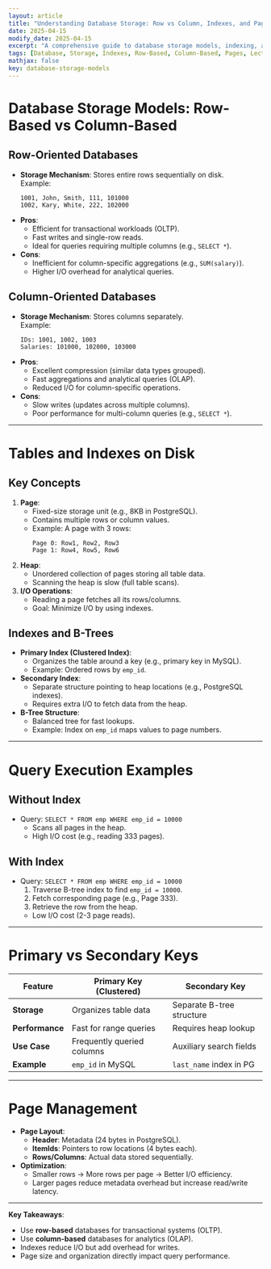 ```yaml
---
layout: article
title: "Understanding Database Storage: Row vs Column, Indexes, and Pages"
date: 2025-04-15
modify_date: 2025-04-15
excerpt: "A comprehensive guide to database storage models, indexing, and page management, covering row-based vs column-based systems, primary/secondary keys, and I/O optimization."
tags: [Database, Storage, Indexes, Row-Based, Column-Based, Pages, LectureNotes]
mathjax: false
key: database-storage-models
---
```


# Database Storage Models: Row-Based vs Column-Based

## Row-Oriented Databases
- **Storage Mechanism**: Stores entire rows sequentially on disk.  
  Example:  
  ```
  1001, John, Smith, 111, 101000  
  1002, Kary, White, 222, 102000  
  ```
- **Pros**:  
  - Efficient for transactional workloads (OLTP).  
  - Fast writes and single-row reads.  
  - Ideal for queries requiring multiple columns (e.g., `SELECT *`).  
- **Cons**:  
  - Inefficient for column-specific aggregations (e.g., `SUM(salary)`).  
  - Higher I/O overhead for analytical queries.  

## Column-Oriented Databases
- **Storage Mechanism**: Stores columns separately.  
  Example:  
  ```
  IDs: 1001, 1002, 1003  
  Salaries: 101000, 102000, 103000  
  ```
- **Pros**:  
  - Excellent compression (similar data types grouped).  
  - Fast aggregations and analytical queries (OLAP).  
  - Reduced I/O for column-specific operations.  
- **Cons**:  
  - Slow writes (updates across multiple columns).  
  - Poor performance for multi-column queries (e.g., `SELECT *`).  

---

# Tables and Indexes on Disk

## Key Concepts
1. **Page**:  
   - Fixed-size storage unit (e.g., 8KB in PostgreSQL).  
   - Contains multiple rows or column values.  
   - Example: A page with 3 rows:  
     ```
     Page 0: Row1, Row2, Row3  
     Page 1: Row4, Row5, Row6  
     ```
2. **Heap**:  
   - Unordered collection of pages storing all table data.  
   - Scanning the heap is slow (full table scans).  
3. **I/O Operations**:  
   - Reading a page fetches all its rows/columns.  
   - Goal: Minimize I/O by using indexes.  

## Indexes and B-Trees
- **Primary Index (Clustered Index)**:  
  - Organizes the table around a key (e.g., primary key in MySQL).  
  - Example: Ordered rows by `emp_id`.  
- **Secondary Index**:  
  - Separate structure pointing to heap locations (e.g., PostgreSQL indexes).  
  - Requires extra I/O to fetch data from the heap.  
- **B-Tree Structure**:  
  - Balanced tree for fast lookups.  
  - Example: Index on `emp_id` maps values to page numbers.  

---

# Query Execution Examples

## Without Index
- Query: `SELECT * FROM emp WHERE emp_id = 10000`  
  - Scans all pages in the heap.  
  - High I/O cost (e.g., reading 333 pages).  

## With Index
- Query: `SELECT * FROM emp WHERE emp_id = 10000`  
  1. Traverse B-tree index to find `emp_id = 10000`.  
  2. Fetch corresponding page (e.g., Page 333).  
  3. Retrieve the row from the heap.  
  - Low I/O cost (2-3 page reads).  

---

# Primary vs Secondary Keys

| Feature                | Primary Key (Clustered)       | Secondary Key             |
|------------------------|-------------------------------|---------------------------|
| **Storage**            | Organizes table data          | Separate B-tree structure |
| **Performance**        | Fast for range queries        | Requires heap lookup      |
| **Use Case**           | Frequently queried columns    | Auxiliary search fields   |
| **Example**            | `emp_id` in MySQL             | `last_name` index in PG   |

---

# Page Management
- **Page Layout**:  
  - **Header**: Metadata (24 bytes in PostgreSQL).  
  - **ItemIds**: Pointers to row locations (4 bytes each).  
  - **Rows/Columns**: Actual data stored sequentially.  
- **Optimization**:  
  - Smaller rows → More rows per page → Better I/O efficiency.  
  - Larger pages reduce metadata overhead but increase read/write latency.  

---

**Key Takeaways**:  
- Use **row-based** databases for transactional systems (OLTP).  
- Use **column-based** databases for analytics (OLAP).  
- Indexes reduce I/O but add overhead for writes.  
- Page size and organization directly impact query performance.  
